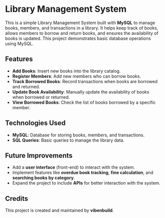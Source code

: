 # Library Management System

This is a simple Library Management System built with **MySQL** to manage books, members, and transactions in a library. It helps keep track of books, allows members to borrow and return books, and ensures the availability of books is updated. This project demonstrates basic database operations using MySQL.

## Features

- **Add Books**: Insert new books into the library catalog.
- **Register Members**: Add new members who can borrow books.
- **Track Borrowed Books**: Record transactions when books are borrowed and returned.
- **Update Book Availability**: Manually update the availability of books when borrowed or returned.
- **View Borrowed Books**: Check the list of books borrowed by a specific member.

## Technologies Used

- **MySQL**: Database for storing books, members, and transactions.
- **SQL Queries**: Basic queries to manage the library data.

## Future Improvements

- Add a **user interface** (front-end) to interact with the system.
- Implement features like **overdue book tracking**, **fine calculation**, and **searching books by category**.
- Expand the project to include **APIs** for better interaction with the system.

## Credits

This project is created and maintained by **vibenbuild**.
